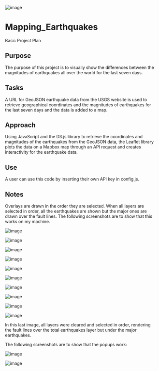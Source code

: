 ![image](https://github.com/Bryan-Corn/Mapping_Earthquakes/blob/main/ReadMe_Images/Header.png)
# Mapping_Earthquakes

Basic Project Plan
## Purpose

The purpose of this project is to visually show the differences between the magnitudes of earthquakes all over the world for the last seven days.

## Tasks

A URL for GeoJSON earthquake data from the USGS website is used to retrieve geographical coordinates and the magnitudes of earthquakes for the last seven days and the data is added to a map.

## Approach

Using JavaScript and the D3.js library to retrieve the coordinates and magnitudes of the earthquakes from the GeoJSON data,  the Leaflet library plots the data on a Mapbox map through an API request and creates interactivity for the earthquake data.

## Use
A user can use this code by inserting their own API key in config.js.

## Notes
Overlays are drawn in the order they are selected. When all layers are selected in order, all the earthquakes are shown but the major ones are drawn over the fault lines.  The following screenshots are to show that this works on my machine.

![image](https://github.com/Bryan-Corn/Mapping_Earthquakes/blob/main/ReadMe_Images/Mapping_Earthquakes1.png)

![image](https://github.com/Bryan-Corn/Mapping_Earthquakes/blob/main/ReadMe_Images/Mapping_Earthquakes2.png)

![image](https://github.com/Bryan-Corn/Mapping_Earthquakes/blob/main/ReadMe_Images/Mapping_Earthquakes3.png)

![image](https://github.com/Bryan-Corn/Mapping_Earthquakes/blob/main/ReadMe_Images/Mapping_Earthquakes4.png)

![image](https://github.com/Bryan-Corn/Mapping_Earthquakes/blob/main/ReadMe_Images/Mapping_Earthquakes5.png)

![image](https://github.com/Bryan-Corn/Mapping_Earthquakes/blob/main/ReadMe_Images/Mapping_Earthquakes6.png)

![image](https://github.com/Bryan-Corn/Mapping_Earthquakes/blob/main/ReadMe_Images/Mapping_Earthquakes7.png)

![image](https://github.com/Bryan-Corn/Mapping_Earthquakes/blob/main/ReadMe_Images/Mapping_Earthquakes8.png)

![image](https://github.com/Bryan-Corn/Mapping_Earthquakes/blob/main/ReadMe_Images/Mapping_Earthquakes9.png)

![image](https://github.com/Bryan-Corn/Mapping_Earthquakes/blob/main/ReadMe_Images/Mapping_Earthquakes10.png)

In this last image, all layers were cleared and selected in order, rendering the fault lines over the total earthquakes layer but under the major earthquakes.


The following screenshots are to show that the popups work:

![image](https://github.com/Bryan-Corn/Mapping_Earthquakes/blob/main/ReadMe_Images/Mapping_Earthquakes11.png)

![image](https://github.com/Bryan-Corn/Mapping_Earthquakes/blob/main/ReadMe_Images/Mapping_Earthquakes12.png)
